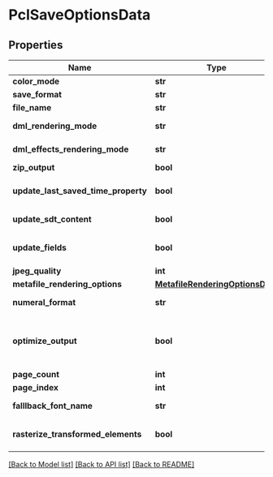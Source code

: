 # PclSaveOptionsData

## Properties
Name | Type | Description | Notes
------------ | ------------- | ------------- | -------------
**color_mode** | **str** | Gets or sets a value determining how colors are rendered. { Normal | Grayscale} | [optional] 
**save_format** | **str** | format of save | [optional] 
**file_name** | **str** | name of destination file | [optional] 
**dml_rendering_mode** | **str** | Gets or sets a value determining how DrawingML shapes are rendered. { Fallback | DrawingML } | [optional] 
**dml_effects_rendering_mode** | **str** | Gets or sets a value determining how DrawingML effects are rendered. { Simplified | None | Fine } | [optional] 
**zip_output** | **bool** | Controls zip output or not. Default value is false. | [optional] 
**update_last_saved_time_property** | **bool** | Gets or sets a value determining whether the Aspose.Words.Properties.BuiltInDocumentProperties.LastSavedTime property is updated before saving. | [optional] 
**update_sdt_content** | **bool** | Gets or sets value determining whether content of  is updated before saving. | [optional] 
**update_fields** | **bool** | Gets or sets a value determining if fields should be updated before saving the document to a fixed page format. Default value for this property is true | [optional] 
**jpeg_quality** | **int** | Determines the quality of the JPEG images inside PDF document. | [optional] 
**metafile_rendering_options** | [**MetafileRenderingOptionsData**](MetafileRenderingOptionsData.md) | Allows to specify metafile rendering options. | [optional] 
**numeral_format** | **str** | Indicates the symbol set that is used to represent numbers while rendering to fixed page formats | [optional] 
**optimize_output** | **bool** | Flag indicates whether it is required to optimize output of XPS.  If this flag is set redundant nested canvases and empty canvases are removed, also neighbor glyphs with the same formatting are concatenated.  Note: The accuracy of the content display may be affected if this property is set to true.  Default is false. | [optional] 
**page_count** | **int** | Determines number of pages to render | [optional] 
**page_index** | **int** | Determines 0-based index of the first page to render | [optional] 
**falllback_font_name** | **str** | Name of the font that will be used if no expected font is found in printer and built-in fonts collections. | [optional] 
**rasterize_transformed_elements** | **bool** | Gets or sets a value determining whether or not complex transformed elements should be rasterized before saving to PCL document.  Default is true. | [optional] 

[[Back to Model list]](../README.md#documentation-for-models) [[Back to API list]](../README.md#documentation-for-api-endpoints) [[Back to README]](../README.md)


